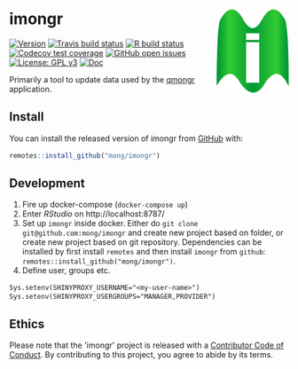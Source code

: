 # imongr <img src="man/figures/logo.svg" align="right" height="150" />

<!-- badges: start -->
[![Version](https://img.shields.io/github/v/release/mong/imongr?sort=semver)](https://github.com/mong/imongr/releases)
[![Travis build status](https://travis-ci.org/mong/imongr.svg?branch=master)](https://travis-ci.org/mong/imongr)
[![R build status](https://github.com/mong/imongr/workflows/R-CMD-check/badge.svg)](https://github.com/mong/imongr/actions)
[![Codecov test coverage](https://codecov.io/gh/mong/imongr/branch/master/graph/badge.svg)](https://codecov.io/gh/mong/imongr?branch=master)
[![GitHub open issues](https://img.shields.io/github/issues/mong/imongr.svg)](https://github.com/mong/imongr/issues)
[![License: GPL v3](https://img.shields.io/badge/License-GPLv3-blue.svg)](https://www.gnu.org/licenses/gpl-3.0)
[![Doc](https://img.shields.io/badge/Doc--grey.svg)](https://mong.github.io/imongr/)
<!-- badges: end -->

Primarily a tool to update data used by the [qmongr](https://github.com/mong/qmongr/) application.

## Install

You can install the released version of imongr from [GitHub](https://github.com/mong/imongr) with:

``` r
remotes::install_github("mong/imongr")
```

## Development

1. Fire up docker-compose (`docker-compose up`)
2. Enter *RStudio* on http://localhost:8787/
3. Set up `imongr` inside docker. Either do `git clone git@github.com:mong/imongr` and create new project based on folder, or create new project based on git repository. Dependencies can be installed by first install `remotes` and then install `imongr` from `github`: `remotes::install_github("mong/imongr")`.
4. Define user, groups etc.
```
Sys.setenv(SHINYPROXY_USERNAME="<my-user-name>")
Sys.setenv(SHINYPROXY_USERGROUPS="MANAGER,PROVIDER")
```

## Ethics
Please note that the 'imongr' project is released with a [Contributor Code of Conduct](CODE_OF_CONDUCT.md). By contributing to this project, you agree to abide by its terms.

